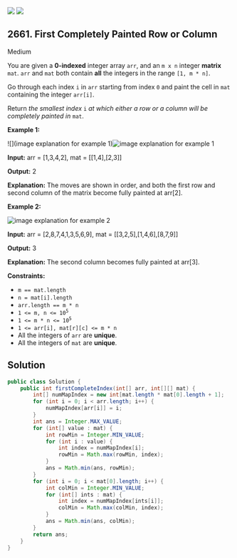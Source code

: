 [![](https://img.shields.io/github/stars/javadev/LeetCode-in-Java?label=Stars&style=flat-square)](https://github.com/javadev/LeetCode-in-Java)
[![](https://img.shields.io/github/forks/javadev/LeetCode-in-Java?label=Fork%20me%20on%20GitHub%20&style=flat-square)](https://github.com/javadev/LeetCode-in-Java/fork)

## 2661\. First Completely Painted Row or Column

Medium

You are given a **0-indexed** integer array `arr`, and an `m x n` integer **matrix** `mat`. `arr` and `mat` both contain **all** the integers in the range `[1, m * n]`.

Go through each index `i` in `arr` starting from index `0` and paint the cell in `mat` containing the integer `arr[i]`.

Return _the smallest index_ `i` _at which either a row or a column will be completely painted in_ `mat`.

**Example 1:**

![](image explanation for example 1)![image explanation for example 1](https://assets.leetcode.com/uploads/2023/01/18/grid1.jpg)

**Input:** arr = [1,3,4,2], mat = \[\[1,4],[2,3]]

**Output:** 2

**Explanation:** The moves are shown in order, and both the first row and second column of the matrix become fully painted at arr[2].

**Example 2:**

![image explanation for example 2](https://assets.leetcode.com/uploads/2023/01/18/grid2.jpg)

**Input:** arr = [2,8,7,4,1,3,5,6,9], mat = \[\[3,2,5],[1,4,6],[8,7,9]]

**Output:** 3

**Explanation:** The second column becomes fully painted at arr[3].

**Constraints:**

*   `m == mat.length`
*   `n = mat[i].length`
*   `arr.length == m * n`
*   <code>1 <= m, n <= 10<sup>5</sup></code>
*   <code>1 <= m * n <= 10<sup>5</sup></code>
*   `1 <= arr[i], mat[r][c] <= m * n`
*   All the integers of `arr` are **unique**.
*   All the integers of `mat` are **unique**.

## Solution

```java
public class Solution {
    public int firstCompleteIndex(int[] arr, int[][] mat) {
        int[] numMapIndex = new int[mat.length * mat[0].length + 1];
        for (int i = 0; i < arr.length; i++) {
            numMapIndex[arr[i]] = i;
        }
        int ans = Integer.MAX_VALUE;
        for (int[] value : mat) {
            int rowMin = Integer.MIN_VALUE;
            for (int i : value) {
                int index = numMapIndex[i];
                rowMin = Math.max(rowMin, index);
            }
            ans = Math.min(ans, rowMin);
        }
        for (int i = 0; i < mat[0].length; i++) {
            int colMin = Integer.MIN_VALUE;
            for (int[] ints : mat) {
                int index = numMapIndex[ints[i]];
                colMin = Math.max(colMin, index);
            }
            ans = Math.min(ans, colMin);
        }
        return ans;
    }
}
```